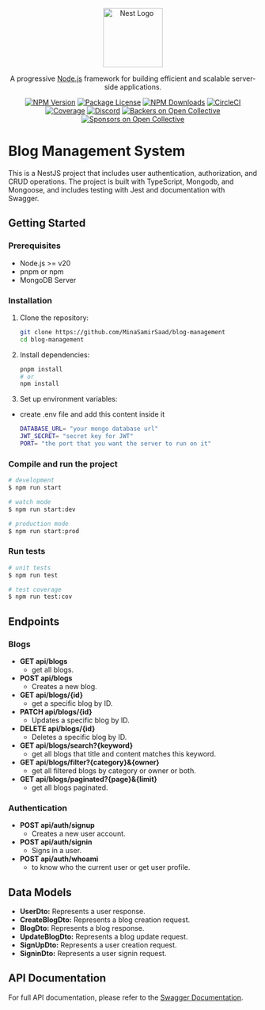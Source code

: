 <p align="center">
  <a href="http://nestjs.com/" target="blank"><img src="https://nestjs.com/img/logo-small.svg" width="120" alt="Nest Logo" /></a>
</p>

[circleci-image]: https://img.shields.io/circleci/build/github/nestjs/nest/master?token=abc123def456
[circleci-url]: https://circleci.com/gh/nestjs/nest

<p align="center">A progressive <a href="http://nodejs.org" target="_blank">Node.js</a> framework for building efficient and scalable server-side applications.</p>
<p align="center">
<a href="https://www.npmjs.com/~nestjscore" target="_blank"><img src="https://img.shields.io/npm/v/@nestjs/core.svg" alt="NPM Version" /></a>
<a href="https://www.npmjs.com/~nestjscore" target="_blank"><img src="https://img.shields.io/npm/l/@nestjs/core.svg" alt="Package License" /></a>
<a href="https://www.npmjs.com/~nestjscore" target="_blank"><img src="https://img.shields.io/npm/dm/@nestjs/common.svg" alt="NPM Downloads" /></a>
<a href="https://circleci.com/gh/nestjs/nest" target="_blank"><img src="https://img.shields.io/circleci/build/github/nestjs/nest/master" alt="CircleCI" /></a>
<a href="https://coveralls.io/github/nestjs/nest?branch=master" target="_blank"><img src="https://coveralls.io/repos/github/nestjs/nest/badge.svg?branch=master#9" alt="Coverage" /></a>
<a href="https://discord.gg/G7Qnnhy" target="_blank"><img src="https://img.shields.io/badge/discord-online-brightgreen.svg" alt="Discord"/></a>
<a href="https://opencollective.com/nest#backer" target="_blank"><img src="https://opencollective.com/nest/backers/badge.svg" alt="Backers on Open Collective" /></a>
<a href="https://opencollective.com/nest#sponsor" target="_blank"><img src="https://opencollective.com/nest/sponsors/badge.svg" alt="Sponsors on Open Collective" /></a>
</p>

# Blog Management System

This is a NestJS project that includes user authentication, authorization, and CRUD operations. The project is built with TypeScript, Mongodb, and Mongoose, and includes testing with Jest and documentation with Swagger.


## Getting Started

### Prerequisites

- Node.js >= v20
- pnpm or npm
- MongoDB Server

### Installation

1. Clone the repository:
    ```bash
    git clone https://github.com/MinaSamirSaad/blog-management
    cd blog-management
    ```

2. Install dependencies:
    ```bash
    pnpm install
    # or
    npm install
    ```

3. Set up environment variables:
  * create .env file and add this content inside it  
    ```bash
    DATABASE_URL= "your mongo database url"
    JWT_SECRET= "secret key for JWT"
    PORT= "the port that you want the server to run on it"
    ```

### Compile and run the project

```bash
# development
$ npm run start

# watch mode
$ npm run start:dev

# production mode
$ npm run start:prod
```

### Run tests


```bash
# unit tests
$ npm run test

# test coverage
$ npm run test:cov
```

## Endpoints

### Blogs

* **GET api/blogs**
  * get all blogs.
* **POST api/blogs**
  * Creates a new blog.
* **GET api/blogs/{id}**
  * get a specific blog by ID.
* **PATCH api/blogs/{id}**
  * Updates a specific blog by ID.
* **DELETE api/blogs/{id}**
  * Deletes a specific blog by ID.
* **GET api/blogs/search?{keyword}**
  * get all blogs that title and content matches this keyword.
* **GET api/blogs/filter?{category}&{owner}**
  * get all filtered blogs by category or owner or both.
* **GET api/blogs/paginated?{page}&{limit}**
  * get all blogs paginated.


### Authentication

* **POST api/auth/signup**
  * Creates a new user account.
* **POST api/auth/signin**
  * Signs in a user.
* **POST api/auth/whoami**
  * to know who the current user or get user profile.

## Data Models

* **UserDto:** Represents a user response.
* **CreateBlogDto:** Represents a blog creation request.
* **BlogDto:** Represents a blog response.
* **UpdateBlogDto:** Represents a blog update request.
* **SignUpDto:** Represents a user creation request.
* **SigninDto:** Represents a user signin request.


## API Documentation

For full API documentation, please refer to the [Swagger Documentation](
  https://blog-management-theta.vercel.app/api/docs/
).
